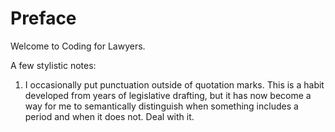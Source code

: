 # Preface

Welcome to Coding for Lawyers.

A few stylistic notes:
1. I occasionally put punctuation outside of quotation marks. This is a habit developed from years of legislative drafting, but it has now become a way for me to semantically distinguish when something includes a period and when it does not. Deal with it.  